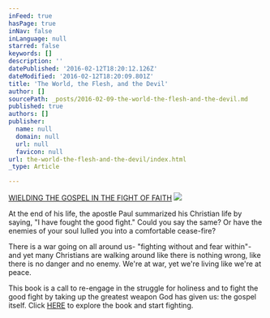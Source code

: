 ```yaml
---
inFeed: true
hasPage: true
inNav: false
inLanguage: null
starred: false
keywords: []
description: ''
datePublished: '2016-02-12T18:20:12.126Z'
dateModified: '2016-02-12T18:20:09.801Z'
title: 'The World, the Flesh, and the Devil'
author: []
sourcePath: _posts/2016-02-09-the-world-the-flesh-and-the-devil.md
published: true
authors: []
publisher:
  name: null
  domain: null
  url: null
  favicon: null
url: the-world-the-flesh-and-the-devil/index.html
_type: Article

---
```

[WIELDING THE GOSPEL IN THE FIGHT OF FAITH][0]
![](https://the-grid-user-content.s3-us-west-2.amazonaws.com/205fc97f-b74b-4e17-b2e4-04d027c30e63.jpg)

At the end of his life, the apostle Paul summarized his Christian life by saying, "I have fought the good fight." Could you say the same? Or have the enemies of your soul lulled you into a comfortable cease-fire?

There is a war going on all around us- "fighting without and fear within"- and yet many Christians are walking around like there is nothing wrong, like there is no danger and no enemy. We're at war, yet we're living like we're at peace.

This book is a call to re-engage in the struggle for holiness and to fight the good fight by taking up the greatest weapon God has given us: the gospel itself. Click [HERE][0] to explore the book and start fighting.

[0]: https://thegrid.ai/the-world-the-flesh-and-the-devil/